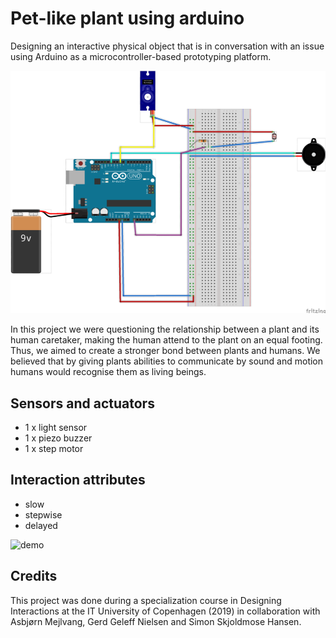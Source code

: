 # Pet-like plant using arduino
Designing an interactive physical object that is in conversation with an issue using Arduino as a microcontroller-based prototyping platform.

![Fritzing sketch](fritzing-hardware.png)

In this project we were questioning the relationship between a plant and its human caretaker, making the human attend to the plant on an equal footing. Thus,
we aimed to create a stronger bond between plants and humans. We believed that by giving plants abilities to communicate by sound and motion humans would recognise them as living beings.

## Sensors and actuators
- 1 x light sensor
- 1 x piezo buzzer
- 1 x step motor

## Interaction attributes
- slow
- stepwise
- delayed

![demo](demo.gif)

## Credits
This project was done during a specialization course in Designing Interactions at the IT University of Copenhagen (2019) in collaboration with Asbjørn Mejlvang, Gerd Geleff Nielsen and Simon Skjoldmose Hansen.
